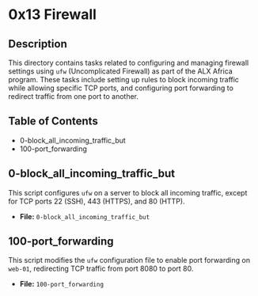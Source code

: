 # 0x13 Firewall

## Description
This directory contains tasks related to configuring and managing firewall settings using `ufw` (Uncomplicated Firewall) as part of the ALX Africa program. These tasks include setting up rules to block incoming traffic while allowing specific TCP ports, and configuring port forwarding to redirect traffic from one port to another.

## Table of Contents
- 0-block_all_incoming_traffic_but
- 100-port_forwarding

## 0-block_all_incoming_traffic_but
This script configures `ufw` on a server to block all incoming traffic, except for TCP ports 22 (SSH), 443 (HTTPS), and 80 (HTTP).

- **File:** `0-block_all_incoming_traffic_but`

## 100-port_forwarding
This script modifies the `ufw` configuration file to enable port forwarding on `web-01`, redirecting TCP traffic from port 8080 to port 80.

- **File:** `100-port_forwarding`
